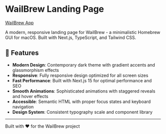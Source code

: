 # WailBrew Landing Page

[WailBrew App](https://github.com/wickenico/WailBrew)

A modern, responsive landing page for WailBrew - a minimalistic Homebrew GUI for macOS. Built with Next.js, TypeScript, and Tailwind CSS.

## 🚀 Features

- **Modern Design**: Contemporary dark theme with gradient accents and glassmorphism effects
- **Responsive**: Fully responsive design optimized for all screen sizes
- **Fast Performance**: Built with Next.js 15 for optimal performance and SEO
- **Smooth Animations**: Sophisticated animations with staggered reveals and hover effects
- **Accessible**: Semantic HTML with proper focus states and keyboard navigation
- **Design System**: Consistent typography scale and component library

---

Built with ❤️ for the WailBrew project
